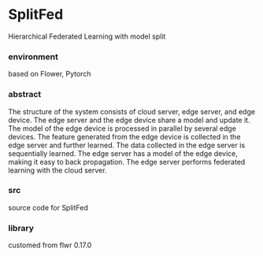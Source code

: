 # SplitFed
Hierarchical Federated Learning with model split

### environment
based on Flower, Pytorch

### abstract
The structure of the system consists of cloud server, edge server, and edge device. The edge server and the edge device share a model and update it. The model of the edge device is processed in parallel by several edge devices. The feature generated from the edge device is collected in the edge server and further learned. The data collected in the edge server is sequentially learned. The edge server has a model of the edge device, making it easy to back propagation. The edge server performs federated learning with the cloud server.

### src

source code for SplitFed

### library

customed from flwr 0.17.0
